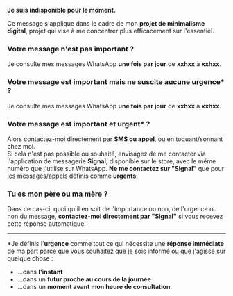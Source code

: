 **Je suis indisponible pour le moment.**


Ce message s'applique dans le cadre de mon **projet de minimalisme digital**, projet qui vise à me concentrer plus efficacement sur l'essentiel.

### Votre message n'est pas **important** ?
Je consulte mes messages WhatsApp **une fois par jour** de **xxhxx** à **xxhxx**.


### Votre message est **important** mais ne suscite **aucune urgence\*** ?  
Je consulte mes messages WhatsApp **une fois par jour** de **xxhxx** à **xxhxx**.


### Votre message est **important** et **urgent\*** ?  
Alors contactez-moi directement par **SMS ou appel**, ou en toquant/sonnant chez moi.  
Si cela n'est pas possible ou souhaité, envisagez de me contacter via l'application de messagerie **Signal**, disponible sur le store, avec le même numéro que j'utilise sur WhatsApp. **Ne me contactez sur "Signal"** que pour les messages/appels définis comme **urgents**.


### Tu es mon père ou ma mère ?
Dans ce cas-ci, quoi qu'il en soit de l'importance ou non, de l'urgence ou non du message, **contactez-moi directement par "Signal"** si vous recevez cette réponse automatique.

---

\*Je définis l'**urgence** comme tout ce qui nécessite une **réponse immédiate** de ma part parce que vous souhaitez que je sois informé ou que j'agisse sur quelque chose :

- ...dans **l'instant**
- ...dans un **futur proche au cours de la journée**
- ...dans un **moment avant mon heure de consultation**.

